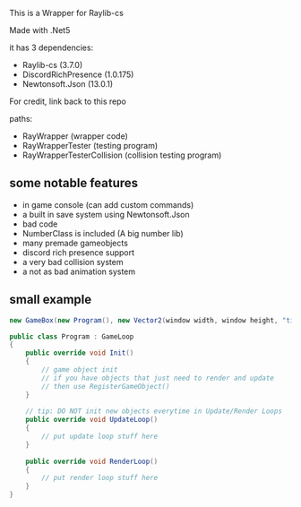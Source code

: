 ﻿This is a Wrapper for Raylib-cs

Made with .Net5

it has 3 dependencies:
- Raylib-cs (3.7.0)
- DiscordRichPresence (1.0.175)
- Newtonsoft.Json (13.0.1)

For credit, link back to this repo

paths:
- RayWrapper (wrapper code)
- RayWrapperTester (testing program)
- RayWrapperTesterCollision (collision testing program)

some notable features
---
- in game console (can add custom commands)
- a built in save system using Newtonsoft.Json
- bad code
- NumberClass is included (A big number lib)
- many premade gameobjects
- discord rich presence support
- a very bad collision system
- a not as bad animation system

small example
---

```C#
new GameBox(new Program(), new Vector2(window width, window height, "title"))

public class Program : GameLoop 
{
    public override void Init() 
    {
        // game object init
        // if you have objects that just need to render and update
        // then use RegisterGameObject()
    }
    
    // tip: DO NOT init new objects everytime in Update/Render Loops
    public override void UpdateLoop()
    {
        // put update loop stuff here
    }
    
    public override void RenderLoop()
    {
        // put render loop stuff here
    }
}
```